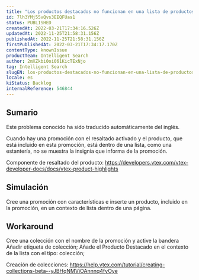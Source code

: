 ```yaml
---
title: "Los productos destacados no funcionan en una lista de productos"
id: 7lh3YMj55vQvs3EEQFUas1
status: PUBLISHED
createdAt: 2022-03-21T17:34:16.526Z
updatedAt: 2022-11-25T21:58:31.156Z
publishedAt: 2022-11-25T21:58:31.156Z
firstPublishedAt: 2022-03-21T17:34:17.170Z
contentType: knownIssue
productTeam: Intelligent Search
author: 2mXZkbi0oi061KicTExNjo
tag: Intelligent Search
slugEN: los-productos-destacados-no-funcionan-en-una-lista-de-productos
locale: es
kiStatus: Backlog
internalReference: 546844
---
```


## Sumario

<div class="alert alert-info">
  <p>Este problema conocido ha sido traducido automáticamente del inglés.</p>
</div>


Cuando hay una promoción con el resaltado activado y el producto, que está incluido en esta promoción, está dentro de una lista, como una estantería, no se muestra la insignia que informa de la promoción.

Componente de resaltado del producto: https://developers.vtex.com/vtex-developer-docs/docs/vtex-product-highlights



## Simulación


Cree una promoción con características e inserte un producto, incluido en la promoción, en un contexto de lista dentro de una página.



## Workaround


Cree una colección con el nombre de la promoción y active la bandera Añadir etiqueta de colección;
Añade el Producto Destacado en el contexto de la lista con el tipo: colección;

Creación de colecciones: https://help.vtex.com/tutorial/creating-collections-beta--yJBHqNMViOAnnnq4fyOye


